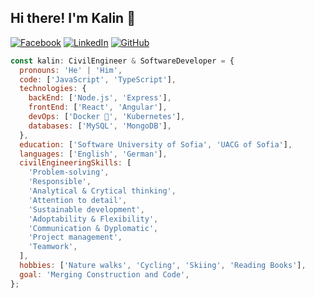 ## Hi there! I'm Kalin 👋

[![Facebook](https://img.shields.io/badge/-Facebook-00B2FF?style=flat-square&logo=Facebook&logoColor=white)](https://www.facebook.com/kalin.hristov.5)
[![LinkedIn](https://img.shields.io/badge/-LinkedIn-0e76a8?style=flat-square&logo=Linkedin&logoColor=white)](https://www.linkedin.com/in/kalinhristovdeveloper)
[![GitHub](https://img.shields.io/badge/-Github-000000?style=flat-square&logo=Github&logoColor=white)](https://github.com/kalinsky-dev)

```javascript
const kalin: CivilEngineer & SoftwareDeveloper = {
  pronouns: 'He' | 'Him',
  code: ['JavaScript', 'TypeScript'],
  technologies: {
    backEnd: ['Node.js', 'Express'],
    frontEnd: ['React', 'Angular'],
    devOps: ['Docker 🐳', 'Kubernetes'],
    databases: ['MySQL', 'MongoDB'],
  },
  education: ['Software University of Sofia', 'UACG of Sofia'],
  languages: ['English', 'German'],
  civilEngineeringSkills: [
    'Problem-solving',
    'Responsible',
    'Analytical & Crytical thinking',
    'Attention to detail',
    'Sustainable development',
    'Adoptability & Flexibility',
    'Communication & Dyplomatic',
    'Project management',
    'Teamwork',
  ],
  hobbies: ['Nature walks', 'Cycling', 'Skiing', 'Reading Books'],
  goal: 'Merging Construction and Code',
};
```
